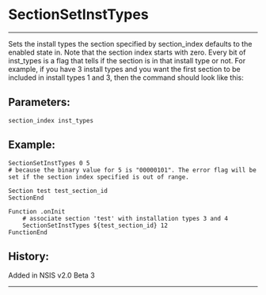 # SectionSetInstTypes

---

Sets the install types the section specified by section_index defaults to the enabled state in. Note that the section index starts with zero. Every bit of inst_types is a flag that tells if the section is in that install type or not. For example, if you have 3 install types and you want the first section to be included in install types 1 and 3, then the command should look like this:

## Parameters:

    section_index inst_types

## Example:

	SectionSetInstTypes 0 5
	# because the binary value for 5 is "00000101". The error flag will be set if the section index specified is out of range.

	Section test test_section_id
	SectionEnd

	Function .onInit
		# associate section 'test' with installation types 3 and 4
		SectionSetInstTypes ${test_section_id} 12
	FunctionEnd

## History:

Added in NSIS v2.0 Beta 3

---
